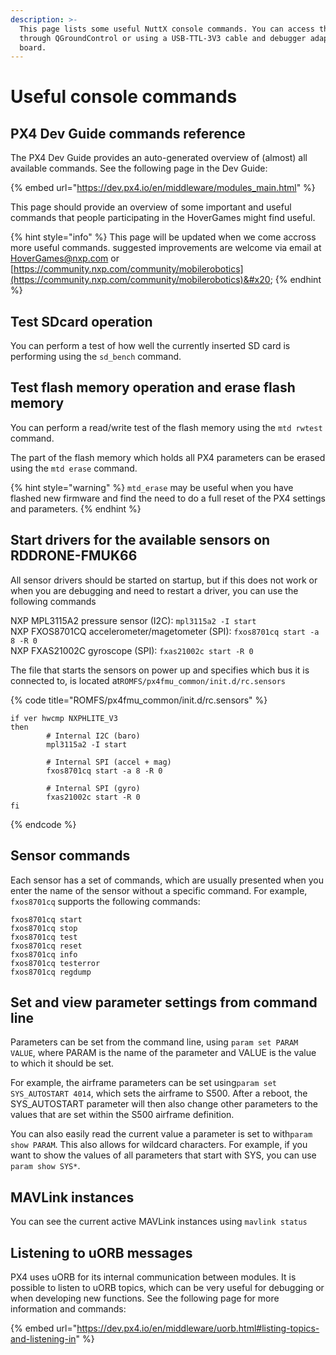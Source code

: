 ```yaml
---
description: >-
  This page lists some useful NuttX console commands. You can access the console
  through QGroundControl or using a USB-TTL-3V3 cable and debugger adapter
  board.
---
```


# Useful console commands

## PX4 Dev Guide commands reference

The PX4 Dev Guide provides an auto-generated overview of (almost) all available commands. See the following page in the Dev Guide:

{% embed url="https://dev.px4.io/en/middleware/modules_main.html" %}

This page should provide an overview of some important and useful commands that people participating in the HoverGames might find useful.

{% hint style="info" %}
This page will be updated when we come accross more useful commands. suggested improvements are welcome via email at HoverGames@nxp.com or [https://community.nxp.com/community/mobilerobotics](https://community.nxp.com/community/mobilerobotics)&#x20;
{% endhint %}

## Test SDcard operation

You can perform a test of how well the currently inserted SD card is performing using the `sd_bench` command.

## Test flash memory operation and erase flash memory

You can perform a read/write test of the flash memory using the `mtd rwtest` command.

The part of the flash memory which holds all PX4 parameters can be erased using the `mtd erase` command.&#x20;

{% hint style="warning" %}
`mtd_erase` may be useful when you have flashed new firmware and find the need to do a full reset of the PX4 settings and parameters.
{% endhint %}

## Start drivers for the available sensors on RDDRONE-FMUK66

All sensor drivers should be started on startup, but if this does not work or when you are debugging and need to restart a driver, you can use the following commands

NXP MPL3115A2 pressure sensor (I2C): `mpl3115a2 -I start`\
NXP FXOS8701CQ accelerometer/magetometer (SPI): `fxos8701cq start -a 8 -R 0`\
NXP FXAS21002C gyroscope (SPI): `fxas21002c start -R 0`

The file that starts the sensors on power up and specifies which bus it is connected to, is located at`ROMFS/px4fmu_common/init.d/rc.sensors`

{% code title="ROMFS/px4fmu_common/init.d/rc.sensors" %}
```
if ver hwcmp NXPHLITE_V3
then
        # Internal I2C (baro)
        mpl3115a2 -I start

        # Internal SPI (accel + mag)
        fxos8701cq start -a 8 -R 0

        # Internal SPI (gyro)
        fxas21002c start -R 0
fi
```
{% endcode %}

## Sensor commands

Each sensor has a set of commands, which are usually presented when you enter the name of the sensor without a specific command. For example, `fxos8701cq` supports the following commands:

```
fxos8701cq start
fxos8701cq stop
fxos8701cq test
fxos8701cq reset
fxos8701cq info
fxos8701cq testerror
fxos8701cq regdump
```

## Set and view parameter settings from command line

Parameters can be set from the command line, using `param set PARAM VALUE`, where PARAM is the name of the parameter and VALUE is the value to which it should be set.

For example, the airframe parameters can be set using`param set SYS_AUTOSTART 4014`, which sets the airframe to S500. After a reboot, the SYS\_AUTOSTART parameter will then also change other parameters to the values that are set within the S500 airframe definition.

You can also easily read the current value a parameter is set to with`param show PARAM`. This also allows for wildcard characters. For example, if you want to show the values of all parameters that start with SYS, you can use `param show SYS*`.

## MAVLink instances

You can see the current active MAVLink instances using `mavlink status`

## Listening to uORB messages

PX4 uses uORB for its internal communication between modules. It is possible to listen to uORB topics, which can be very useful for debugging or when developing new functions. See the following page for more information and commands:

{% embed url="https://dev.px4.io/en/middleware/uorb.html#listing-topics-and-listening-in" %}
